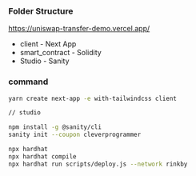 ### Folder Structure

https://uniswap-transfer-demo.vercel.app/

- client - Next App
- smart_contract - Solidity
- Studio - Sanity

### command

```zsh
yarn create next-app -e with-tailwindcss client
```

```zsh
// studio

npm install -g @sanity/cli
sanity init --coupon cleverprogrammer
```

```zsh
npx hardhat
npx hardhat compile
npx hardhat run scripts/deploy.js --network rinkby
```
